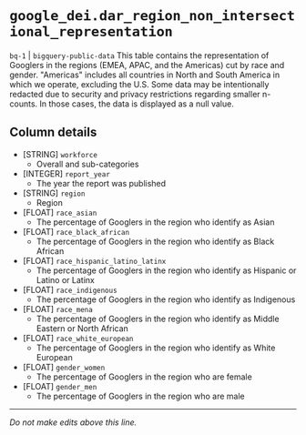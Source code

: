 # `google_dei.dar_region_non_intersectional_representation`
`bq-1` | `bigquery-public-data`
This table contains the representation of Googlers in the regions (EMEA, APAC, and the Americas) cut by race and gender. "Americas" includes all countries in North and South America in which we operate, excluding the U.S. Some data may be intentionally redacted due to security and privacy restrictions regarding smaller n-counts. In those cases, the data is displayed as a null value.

## Column details
* [STRING]    `workforce`
  - Overall and sub-categories
* [INTEGER]   `report_year`
  - The year the report was published
* [STRING]    `region`
  - Region
* [FLOAT]     `race_asian`
  - The percentage of Googlers in the region who identify as Asian
* [FLOAT]     `race_black_african`
  - The percentage of Googlers in the region who identify as Black African
* [FLOAT]     `race_hispanic_latino_latinx`
  - The percentage of Googlers in the region who identify as Hispanic or Latino or Latinx
* [FLOAT]     `race_indigenous`
  - The percentage of Googlers in the region who identify as Indigenous
* [FLOAT]     `race_mena`
  - The percentage of Googlers in the region who identify as Middle Eastern or North African
* [FLOAT]     `race_white_european`
  - The percentage of Googlers in the region who identify as White European
* [FLOAT]     `gender_women`
  - The percentage of Googlers in the region who are female
* [FLOAT]     `gender_men`
  - The percentage of Googlers in the region who are male

-------------------------------------------------------------------------------
*Do not make edits above this line.*
